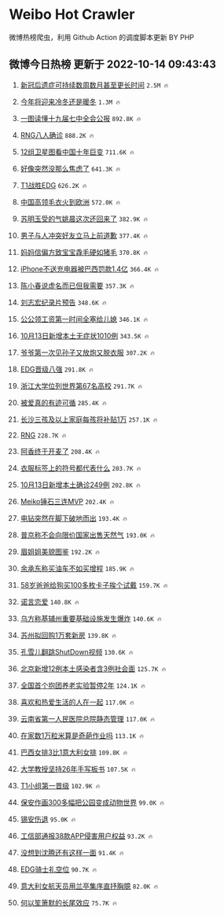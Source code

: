 # Weibo Hot Crawler 



微博热榜爬虫，利用 Github Action 的调度脚本更新 BY PHP 


## 微博今日热榜 更新于 2022-10-14 09:43:43 
1. [新冠后遗症可持续数周数月甚至更长时间](https://s.weibo.com/weibo?q=%23%E6%96%B0%E5%86%A0%E5%90%8E%E9%81%97%E7%97%87%E5%8F%AF%E6%8C%81%E7%BB%AD%E6%95%B0%E5%91%A8%E6%95%B0%E6%9C%88%E7%94%9A%E8%87%B3%E6%9B%B4%E9%95%BF%E6%97%B6%E9%97%B4%23&t=31&band_rank=1&Refer=top) `2.5M 🔥` 

1. [今年将迎来冷冬还是暖冬](https://s.weibo.com/weibo?q=%23%E4%BB%8A%E5%B9%B4%E5%B0%86%E8%BF%8E%E6%9D%A5%E5%86%B7%E5%86%AC%E8%BF%98%E6%98%AF%E6%9A%96%E5%86%AC%23&t=31&band_rank=2&Refer=top) `1.3M 🔥` 

1. [一图读懂十九届七中全会公报](https://s.weibo.com/weibo?q=%23%E4%B8%80%E5%9B%BE%E8%AF%BB%E6%87%82%E5%8D%81%E4%B9%9D%E5%B1%8A%E4%B8%83%E4%B8%AD%E5%85%A8%E4%BC%9A%E5%85%AC%E6%8A%A5%23&t=31&band_rank=3&Refer=top) `892.8K 🔥` 

1. [RNG八人确诊](https://s.weibo.com/weibo?q=%23RNG%E5%85%AB%E4%BA%BA%E7%A1%AE%E8%AF%8A%23&t=31&band_rank=4&Refer=top) `888.2K 🔥` 

1. [12组卫星图看中国十年巨变](https://s.weibo.com/weibo?q=%2312%E7%BB%84%E5%8D%AB%E6%98%9F%E5%9B%BE%E7%9C%8B%E4%B8%AD%E5%9B%BD%E5%8D%81%E5%B9%B4%E5%B7%A8%E5%8F%98%23&t=31&band_rank=5&Refer=top) `711.6K 🔥` 

1. [好像突然没那么焦虑了](https://s.weibo.com/weibo?q=%23%E5%A5%BD%E5%83%8F%E7%AA%81%E7%84%B6%E6%B2%A1%E9%82%A3%E4%B9%88%E7%84%A6%E8%99%91%E4%BA%86%23&t=31&band_rank=6&Refer=top) `641.3K 🔥` 

1. [T1战胜EDG](https://s.weibo.com/weibo?q=%23T1%E6%88%98%E8%83%9CEDG%23&t=31&band_rank=7&Refer=top) `626.2K 🔥` 

1. [中国高领毛衣火到欧洲](https://s.weibo.com/weibo?q=%23%E4%B8%AD%E5%9B%BD%E9%AB%98%E9%A2%86%E6%AF%9B%E8%A1%A3%E7%81%AB%E5%88%B0%E6%AC%A7%E6%B4%B2%23&t=31&band_rank=8&Refer=top) `572.0K 🔥` 

1. [苏明玉受的气姚晨这次还回来了](https://s.weibo.com/weibo?q=%23%E8%8B%8F%E6%98%8E%E7%8E%89%E5%8F%97%E7%9A%84%E6%B0%94%E5%A7%9A%E6%99%A8%E8%BF%99%E6%AC%A1%E8%BF%98%E5%9B%9E%E6%9D%A5%E4%BA%86%23&t=31&band_rank=9&Refer=top) `382.9K 🔥` 

1. [男子与人冲突好友立马上前道歉](https://s.weibo.com/weibo?q=%23%E7%94%B7%E5%AD%90%E4%B8%8E%E4%BA%BA%E5%86%B2%E7%AA%81%E5%A5%BD%E5%8F%8B%E7%AB%8B%E9%A9%AC%E4%B8%8A%E5%89%8D%E9%81%93%E6%AD%89%23&t=31&band_rank=10&Refer=top) `377.4K 🔥` 

1. [妈妈信偏方致宝宝毳毛硬如猪毛](https://s.weibo.com/weibo?q=%23%E5%A6%88%E5%A6%88%E4%BF%A1%E5%81%8F%E6%96%B9%E8%87%B4%E5%AE%9D%E5%AE%9D%E6%AF%B3%E6%AF%9B%E7%A1%AC%E5%A6%82%E7%8C%AA%E6%AF%9B%23&t=31&band_rank=11&Refer=top) `370.8K 🔥` 

1. [iPhone不送充电器被巴西罚款1.4亿](https://s.weibo.com/weibo?q=%23iPhone%E4%B8%8D%E9%80%81%E5%85%85%E7%94%B5%E5%99%A8%E8%A2%AB%E5%B7%B4%E8%A5%BF%E7%BD%9A%E6%AC%BE1.4%E4%BA%BF%23&t=31&band_rank=12&Refer=top) `366.4K 🔥` 

1. [陈小春说虚名而已但我需要](https://s.weibo.com/weibo?q=%23%E9%99%88%E5%B0%8F%E6%98%A5%E8%AF%B4%E8%99%9A%E5%90%8D%E8%80%8C%E5%B7%B2%E4%BD%86%E6%88%91%E9%9C%80%E8%A6%81%23&t=31&band_rank=13&Refer=top) `357.3K 🔥` 

1. [刘志宏纪录片预告](https://s.weibo.com/weibo?q=%23%E5%88%98%E5%BF%97%E5%AE%8F%E7%BA%AA%E5%BD%95%E7%89%87%E9%A2%84%E5%91%8A%23&t=31&band_rank=14&Refer=top) `348.6K 🔥` 

1. [公公领工资第一时间全塞给儿媳](https://s.weibo.com/weibo?q=%23%E5%85%AC%E5%85%AC%E9%A2%86%E5%B7%A5%E8%B5%84%E7%AC%AC%E4%B8%80%E6%97%B6%E9%97%B4%E5%85%A8%E5%A1%9E%E7%BB%99%E5%84%BF%E5%AA%B3%23&t=31&band_rank=15&Refer=top) `346.1K 🔥` 

1. [10月13日新增本土无症状1010例](https://s.weibo.com/weibo?q=%2310%E6%9C%8813%E6%97%A5%E6%96%B0%E5%A2%9E%E6%9C%AC%E5%9C%9F%E6%97%A0%E7%97%87%E7%8A%B61010%E4%BE%8B%23&t=31&band_rank=16&Refer=top) `343.5K 🔥` 

1. [爷爷第一次见孙子又放炮又脱衣服](https://s.weibo.com/weibo?q=%23%E7%88%B7%E7%88%B7%E7%AC%AC%E4%B8%80%E6%AC%A1%E8%A7%81%E5%AD%99%E5%AD%90%E5%8F%88%E6%94%BE%E7%82%AE%E5%8F%88%E8%84%B1%E8%A1%A3%E6%9C%8D%23&t=31&band_rank=17&Refer=top) `307.2K 🔥` 

1. [EDG晋级八强](https://s.weibo.com/weibo?q=%23EDG%E6%99%8B%E7%BA%A7%E5%85%AB%E5%BC%BA%23&t=31&band_rank=18&Refer=top) `291.8K 🔥` 

1. [浙江大学位列世界第67名高校](https://s.weibo.com/weibo?q=%23%E6%B5%99%E6%B1%9F%E5%A4%A7%E5%AD%A6%E4%BD%8D%E5%88%97%E4%B8%96%E7%95%8C%E7%AC%AC67%E5%90%8D%E9%AB%98%E6%A0%A1%23&t=31&band_rank=19&Refer=top) `291.7K 🔥` 

1. [被爱真的有迹可循](https://s.weibo.com/weibo?q=%23%E8%A2%AB%E7%88%B1%E7%9C%9F%E7%9A%84%E6%9C%89%E8%BF%B9%E5%8F%AF%E5%BE%AA%23&t=31&band_rank=20&Refer=top) `285.4K 🔥` 

1. [长沙三孩及以上家庭每孩将补贴1万](https://s.weibo.com/weibo?q=%23%E9%95%BF%E6%B2%99%E4%B8%89%E5%AD%A9%E5%8F%8A%E4%BB%A5%E4%B8%8A%E5%AE%B6%E5%BA%AD%E6%AF%8F%E5%AD%A9%E5%B0%86%E8%A1%A5%E8%B4%B41%E4%B8%87%23&t=31&band_rank=21&Refer=top) `257.1K 🔥` 

1. [RNG](https://s.weibo.com/weibo?q=%23RNG%23&t=31&band_rank=22&Refer=top) `228.7K 🔥` 

1. [阿香终于开麦了](https://s.weibo.com/weibo?q=%23%E9%98%BF%E9%A6%99%E7%BB%88%E4%BA%8E%E5%BC%80%E9%BA%A6%E4%BA%86%23&t=31&band_rank=23&Refer=top) `208.4K 🔥` 

1. [衣服标签上的符号都代表什么](https://s.weibo.com/weibo?q=%23%E8%A1%A3%E6%9C%8D%E6%A0%87%E7%AD%BE%E4%B8%8A%E7%9A%84%E7%AC%A6%E5%8F%B7%E9%83%BD%E4%BB%A3%E8%A1%A8%E4%BB%80%E4%B9%88%23&t=31&band_rank=24&Refer=top) `203.7K 🔥` 

1. [10月13日新增本土确诊249例](https://s.weibo.com/weibo?q=%2310%E6%9C%8813%E6%97%A5%E6%96%B0%E5%A2%9E%E6%9C%AC%E5%9C%9F%E7%A1%AE%E8%AF%8A249%E4%BE%8B%23&t=31&band_rank=25&Refer=top) `202.8K 🔥` 

1. [Meiko锤石三连MVP](https://s.weibo.com/weibo?q=%23Meiko%E9%94%A4%E7%9F%B3%E4%B8%89%E8%BF%9EMVP%23&t=31&band_rank=26&Refer=top) `202.4K 🔥` 

1. [电钻突然在脚下破地而出](https://s.weibo.com/weibo?q=%23%E7%94%B5%E9%92%BB%E7%AA%81%E7%84%B6%E5%9C%A8%E8%84%9A%E4%B8%8B%E7%A0%B4%E5%9C%B0%E8%80%8C%E5%87%BA%23&t=31&band_rank=27&Refer=top) `193.4K 🔥` 

1. [普京称不会向限价国家出售天然气](https://s.weibo.com/weibo?q=%23%E6%99%AE%E4%BA%AC%E7%A7%B0%E4%B8%8D%E4%BC%9A%E5%90%91%E9%99%90%E4%BB%B7%E5%9B%BD%E5%AE%B6%E5%87%BA%E5%94%AE%E5%A4%A9%E7%84%B6%E6%B0%94%23&t=31&band_rank=28&Refer=top) `193.0K 🔥` 

1. [眉姐姐美貌图鉴](https://s.weibo.com/weibo?q=%23%E7%9C%89%E5%A7%90%E5%A7%90%E7%BE%8E%E8%B2%8C%E5%9B%BE%E9%89%B4%23&t=31&band_rank=29&Refer=top) `192.2K 🔥` 

1. [余承东称买油车不如买增程](https://s.weibo.com/weibo?q=%23%E4%BD%99%E6%89%BF%E4%B8%9C%E7%A7%B0%E4%B9%B0%E6%B2%B9%E8%BD%A6%E4%B8%8D%E5%A6%82%E4%B9%B0%E5%A2%9E%E7%A8%8B%23&t=31&band_rank=30&Refer=top) `185.9K 🔥` 

1. [58岁爸爸给狗买100多枚卡子挨个试戴](https://s.weibo.com/weibo?q=%2358%E5%B2%81%E7%88%B8%E7%88%B8%E7%BB%99%E7%8B%97%E4%B9%B0100%E5%A4%9A%E6%9E%9A%E5%8D%A1%E5%AD%90%E6%8C%A8%E4%B8%AA%E8%AF%95%E6%88%B4%23&t=31&band_rank=31&Refer=top) `159.7K 🔥` 

1. [诺言恋爱](https://s.weibo.com/weibo?q=%E8%AF%BA%E8%A8%80%E6%81%8B%E7%88%B1&t=31&band_rank=32&Refer=top) `140.8K 🔥` 

1. [乌方称基辅州重要基础设施发生爆炸](https://s.weibo.com/weibo?q=%23%E4%B9%8C%E6%96%B9%E7%A7%B0%E5%9F%BA%E8%BE%85%E5%B7%9E%E9%87%8D%E8%A6%81%E5%9F%BA%E7%A1%80%E8%AE%BE%E6%96%BD%E5%8F%91%E7%94%9F%E7%88%86%E7%82%B8%23&t=31&band_rank=33&Refer=top) `140.6K 🔥` 

1. [苏州拟回购1万套新房](https://s.weibo.com/weibo?q=%23%E8%8B%8F%E5%B7%9E%E6%8B%9F%E5%9B%9E%E8%B4%AD1%E4%B8%87%E5%A5%97%E6%96%B0%E6%88%BF%23&t=31&band_rank=34&Refer=top) `139.8K 🔥` 

1. [孔雪儿翻跳ShutDown视频](https://s.weibo.com/weibo?q=%23%E5%AD%94%E9%9B%AA%E5%84%BF%E7%BF%BB%E8%B7%B3ShutDown%E8%A7%86%E9%A2%91%23&t=31&band_rank=35&Refer=top) `130.6K 🔥` 

1. [北京新增12例本土感染者含3例社会面](https://s.weibo.com/weibo?q=%23%E5%8C%97%E4%BA%AC%E6%96%B0%E5%A2%9E12%E4%BE%8B%E6%9C%AC%E5%9C%9F%E6%84%9F%E6%9F%93%E8%80%85%E5%90%AB3%E4%BE%8B%E7%A4%BE%E4%BC%9A%E9%9D%A2%23&t=31&band_rank=36&Refer=top) `125.7K 🔥` 

1. [全国首个抱团养老实验暂停2年](https://s.weibo.com/weibo?q=%23%E5%85%A8%E5%9B%BD%E9%A6%96%E4%B8%AA%E6%8A%B1%E5%9B%A2%E5%85%BB%E8%80%81%E5%AE%9E%E9%AA%8C%E6%9A%82%E5%81%9C2%E5%B9%B4%23&t=31&band_rank=37&Refer=top) `124.1K 🔥` 

1. [喜欢和热爱生活的人在一起](https://s.weibo.com/weibo?q=%23%E5%96%9C%E6%AC%A2%E5%92%8C%E7%83%AD%E7%88%B1%E7%94%9F%E6%B4%BB%E7%9A%84%E4%BA%BA%E5%9C%A8%E4%B8%80%E8%B5%B7%23&t=31&band_rank=38&Refer=top) `117.0K 🔥` 

1. [云南省第一人民医院总院静态管理](https://s.weibo.com/weibo?q=%23%E4%BA%91%E5%8D%97%E7%9C%81%E7%AC%AC%E4%B8%80%E4%BA%BA%E6%B0%91%E5%8C%BB%E9%99%A2%E6%80%BB%E9%99%A2%E9%9D%99%E6%80%81%E7%AE%A1%E7%90%86%23&t=31&band_rank=39&Refer=top) `117.0K 🔥` 

1. [在家数1万粒米算是奇葩作业吗](https://s.weibo.com/weibo?q=%23%E5%9C%A8%E5%AE%B6%E6%95%B01%E4%B8%87%E7%B2%92%E7%B1%B3%E7%AE%97%E6%98%AF%E5%A5%87%E8%91%A9%E4%BD%9C%E4%B8%9A%E5%90%97%23&t=31&band_rank=40&Refer=top) `113.1K 🔥` 

1. [巴西女排3比1意大利女排](https://s.weibo.com/weibo?q=%23%E5%B7%B4%E8%A5%BF%E5%A5%B3%E6%8E%923%E6%AF%941%E6%84%8F%E5%A4%A7%E5%88%A9%E5%A5%B3%E6%8E%92%23&t=31&band_rank=41&Refer=top) `109.8K 🔥` 

1. [大学教授坚持26年手写板书](https://s.weibo.com/weibo?q=%23%E5%A4%A7%E5%AD%A6%E6%95%99%E6%8E%88%E5%9D%9A%E6%8C%8126%E5%B9%B4%E6%89%8B%E5%86%99%E6%9D%BF%E4%B9%A6%23&t=31&band_rank=42&Refer=top) `107.5K 🔥` 

1. [T1小组第一晋级](https://s.weibo.com/weibo?q=%23T1%E5%B0%8F%E7%BB%84%E7%AC%AC%E4%B8%80%E6%99%8B%E7%BA%A7%23&t=31&band_rank=43&Refer=top) `102.9K 🔥` 

1. [保安作画300多幅把公园变成动物世界](https://s.weibo.com/weibo?q=%23%E4%BF%9D%E5%AE%89%E4%BD%9C%E7%94%BB300%E5%A4%9A%E5%B9%85%E6%8A%8A%E5%85%AC%E5%9B%AD%E5%8F%98%E6%88%90%E5%8A%A8%E7%89%A9%E4%B8%96%E7%95%8C%23&t=31&band_rank=44&Refer=top) `99.0K 🔥` 

1. [锡安伤退](https://s.weibo.com/weibo?q=%23%E9%94%A1%E5%AE%89%E4%BC%A4%E9%80%80%23&t=31&band_rank=45&Refer=top) `95.0K 🔥` 

1. [工信部通报38款APP侵害用户权益](https://s.weibo.com/weibo?q=%23%E5%B7%A5%E4%BF%A1%E9%83%A8%E9%80%9A%E6%8A%A538%E6%AC%BEAPP%E4%BE%B5%E5%AE%B3%E7%94%A8%E6%88%B7%E6%9D%83%E7%9B%8A%23&t=31&band_rank=46&Refer=top) `93.2K 🔥` 

1. [没想到沈腾还有这样一面](https://s.weibo.com/weibo?q=%23%E6%B2%A1%E6%83%B3%E5%88%B0%E6%B2%88%E8%85%BE%E8%BF%98%E6%9C%89%E8%BF%99%E6%A0%B7%E4%B8%80%E9%9D%A2%23&t=31&band_rank=47&Refer=top) `91.4K 🔥` 

1. [EDG骑士礼空位](https://s.weibo.com/weibo?q=%23EDG%E9%AA%91%E5%A3%AB%E7%A4%BC%E7%A9%BA%E4%BD%8D%23&t=31&band_rank=48&Refer=top) `90.7K 🔥` 

1. [意大利女航天员用兰亭集序直抒胸臆](https://s.weibo.com/weibo?q=%23%E6%84%8F%E5%A4%A7%E5%88%A9%E5%A5%B3%E8%88%AA%E5%A4%A9%E5%91%98%E7%94%A8%E5%85%B0%E4%BA%AD%E9%9B%86%E5%BA%8F%E7%9B%B4%E6%8A%92%E8%83%B8%E8%87%86%23&t=31&band_rank=49&Refer=top) `82.0K 🔥` 

1. [何以笙箫默的长尾效应](https://s.weibo.com/weibo?q=%23%E4%BD%95%E4%BB%A5%E7%AC%99%E7%AE%AB%E9%BB%98%E7%9A%84%E9%95%BF%E5%B0%BE%E6%95%88%E5%BA%94%23&t=31&band_rank=50&Refer=top) `75.7K 🔥` 

